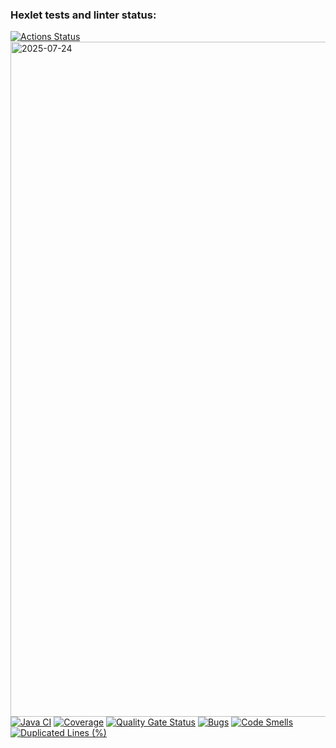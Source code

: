 ### Hexlet tests and linter status:
[![Actions Status](https://github.com/Asya-67/java-project-71/actions/workflows/hexlet-check.yml/badge.svg)](https://github.com/Asya-67/java-project-71/actions)
<img width="1920" height="1080" alt="2025-07-24" src="https://github.com/user-attachments/assets/6b1bb9f2-199d-44c3-8a3d-656f45d644e5" />
[![Java CI](https://github.com/Asya-67/java-project-71/actions/workflows/CI.yml/badge.svg)](https://github.com/Asya-67/java-project-71/actions/workflows/CI.yml)
[![Coverage](https://sonarcloud.io/api/project_badges/measure?project=Asya-67_java-project-71&metric=coverage)](https://sonarcloud.io/summary/new_code?id=Asya-67_java-project-71)
[![Quality Gate Status](https://sonarcloud.io/api/project_badges/measure?project=Asya-67_java-project-71&metric=alert_status)](https://sonarcloud.io/summary/new_code?id=Asya-67_java-project-71)
[![Bugs](https://sonarcloud.io/api/project_badges/measure?project=Asya-67_java-project-71&metric=bugs)](https://sonarcloud.io/summary/new_code?id=Asya-67_java-project-71)
[![Code Smells](https://sonarcloud.io/api/project_badges/measure?project=Asya-67_java-project-71&metric=code_smells)](https://sonarcloud.io/summary/new_code?id=Asya-67_java-project-71)
[![Duplicated Lines (%)](https://sonarcloud.io/api/project_badges/measure?project=Asya-67_java-project-71&metric=duplicated_lines_density)](https://sonarcloud.io/summary/new_code?id=Asya-67_java-project-71)